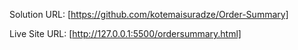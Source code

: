 Solution URL: [https://github.com/kotemaisuradze/Order-Summary]

Live Site URL: [http://127.0.0.1:5500/ordersummary.html]
